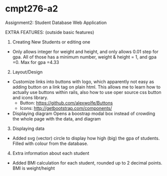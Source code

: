 # cmpt276-a2
Assignment2: Student Database Web Application

EXTRA FEATURES: (outside basic features)

1. Creating New Students or editing one
  - Only allows integer for weight and height, and only allows 0.01 step for gpa. All of those has a minimum number, weight & height = 1, and gpa =0. Max for gpa =4.33
2. Layout/Design
  - Customize links into buttons with logo, which apparently not easy as adding button on a link tag on plain html.
    This allows me to learn how to actually use buttons within rails, also how to use oper source css button and icons library.
    * Button: https://github.com/alexwolfe/Buttons
    * Icons: http://getbootstrap.com/components/
  - Displaying diagram
    Opens a boostrap modal box instead of crowding the whole page with the data, and diagram
3. Displaying data
  - Added svg (vector) circle to display how high (big) the gpa of students. Filled with colour from the database.
4. Extra information about each student
  - Added BMI calculation for each student, rounded up to 2 decimal points. BMI is weight/height
